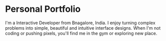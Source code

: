 # Personal Portfolio
I'm a Interactive Developer from Bnagalore, India.
I enjoy turning complex problems into simple, beautiful and intuitive interface designs. When I'm not coding or pushing pixels, you'll find me in the gym or exploring new place.
